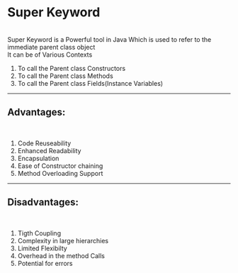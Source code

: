 <h1>⁡⁣⁢⁣Super Keyword⁡</h1><br>
Super Keyword is a Powerful tool in Java Which is used to refer to the immediate parent class object<br>
It can be of Various Contexts<br>
<ol><li>To call the Parent class Constructors</li>
<li>To call the Parent class Methods</li>
<li>To call the Parent class Fields(Instance Variables)</li>
</ol>
<hr>
<h2>⁡⁣⁢⁣Advantages:⁡</h2><br>
<ol><li>Code Reuseability</li>
<li>Enhanced Readability</li>
<li>Encapsulation</li>
<li>Ease of Constructor chaining</li>
<li>Method Overloading Support</li></ol>
<hr>
<h2>⁡⁣⁢⁣Disadvantages:⁡</h2><br>
<ol><li>Tigth Coupling</li>
<li>Complexity in large hierarchies</li>
<li>Limited Flexibilty</li>
<li>Overhead in the method Calls</li>
<li>Potential for errors</li></ol>